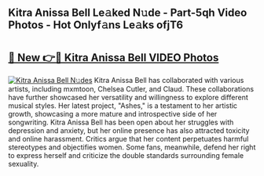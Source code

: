 ## Kitra Anissa Bell Le𝚊ked N𝚞de - Part-5qh Video Photos - Hot Onlyf𝚊ns Le𝚊ks ofjT6

# <h2><a href="http://ab40166.deff.icu/?id=Kitra+Anissa+Bell">🔗 New 👉🔴 Kitra Anissa Bell VIDEO Photos</a></h2>

[![Kitra Anissa Bell N𝚞des](https://i.imgur.com/rIISA9y.gif)](http://ab40166.deff.icu/?id=Kitra+Anissa+Bell)
Kitra Anissa Bell has collaborated with various artists, including mxmtoon, Chelsea Cutler, and Claud. These collaborations have further showcased her versatility and willingness to explore different musical styles. Her latest project, "Ashes," is a testament to her artistic growth, showcasing a more mature and introspective side of her songwriting. Kitra Anissa Bell has been open about her struggles with depression and anxiety, but her online presence has also attracted toxicity and online harassment. Critics argue that her content perpetuates harmful stereotypes and objectifies women. Some fans, meanwhile, defend her right to express herself and criticize the double standards surrounding female sexuality.
